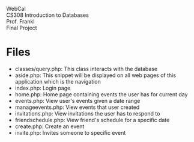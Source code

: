 WebCal  
CS308 Introduction to Databases  
Prof. Frankl  
Final Project  

# Files
  - classes/query.php:  This class interacts with the database
  - aside.php:          This snippet will be displayed on all web pages of this application which is the navigation
  - index.php:          Login page
  - home.php:           Home page containing events the user has for current day
  - events.php:         View user's events given a date range
  - manageevents.php:   View events that user created
  - invitations.php:    View invitations the user has to respond to
  - friendschedule.php: View friend's schedule for a specific date
  - create.php:         Create an event
  - invite.php:         Invites someone to specific event
